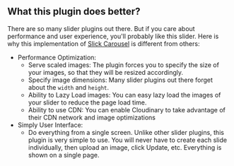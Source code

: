 ## What this plugin does better?

There are so many slider plugins out there. But if you care about performance and user experience, you'll probably like this slider. Here is why this implementation of [Slick Carousel](http://kenwheeler.github.io/slick/) is different from others:

* Performance Optimization:
	* Serve scaled images: The plugin forces you to specify the size of your images, so that they will be resized accordingly.
	* Specify image dimensions: Many slider plugins out there forget about the `width` and `height`.
	* Ability to Lazy Load images: You can easy lazy load the images of your slider to reduce the page load time.
	* Ability to use CDN: You can enable Cloudinary to take advantage of their CDN network and image optimizations
* Simply User Interface:
	* Do everything from a single screen. Unlike other slider plugins, this plugin is very simple to use. You will never have to create each slide individually, then upload an image, click Update, etc. Everything is shown on a single page.